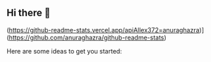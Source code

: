 ## Hi there 👋
(https://github-readme-stats.vercel.app/apiAllex372=anuraghazra)](https://github.com/anuraghazra/github-readme-stats)

Here are some ideas to get you started:

